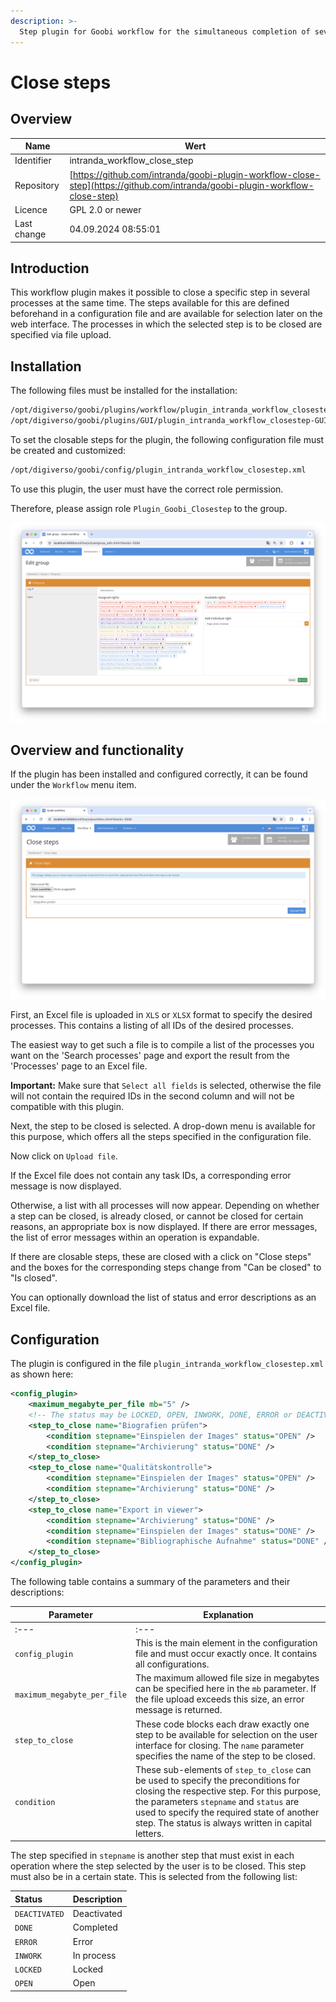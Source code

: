 ```yaml
---
description: >-
  Step plugin for Goobi workflow for the simultaneous completion of several work steps
---
```


# Close steps

## Overview

Name                     | Wert
-------------------------|-----------
Identifier               | intranda_workflow_close_step
Repository               | [https://github.com/intranda/goobi-plugin-workflow-close-step](https://github.com/intranda/goobi-plugin-workflow-close-step)
Licence              | GPL 2.0 or newer 
Last change    | 04.09.2024 08:55:01


## Introduction
This workflow plugin makes it possible to close a specific step in several processes at the same time. The steps available for this are defined beforehand in a configuration file and are available for selection later on the web interface. The processes in which the selected step is to be closed are specified via file upload.

## Installation
The following files must be installed for the installation:

```bash
/opt/digiverso/goobi/plugins/workflow/plugin_intranda_workflow_closestep.jar
/opt/digiverso/goobi/plugins/GUI/plugin_intranda_workflow_closestep-GUI.jar
```

To set the closable steps for the plugin, the following configuration file must be created and customized:

```bash
/opt/digiverso/goobi/config/plugin_intranda_workflow_closestep.xml
```

To use this plugin, the user must have the correct role permission.

Therefore, please assign role `Plugin_Goobi_Closestep` to the group.

![Correctly assigned role](images/goobi-plugin-workflow-close-step_screen1_en.png)


## Overview and functionality
If the plugin has been installed and configured correctly, it can be found under the `Workflow` menu item.

![User interface of the plugin](images/goobi-plugin-workflow-close-step_screen2_en.png)

First, an Excel file is uploaded in `XLS` or `XLSX` format to specify the desired processes. This contains a listing of all IDs of the desired processes.

The easiest way to get such a file is to compile a list of the processes you want on the 'Search processes' page and export the result from the 'Processes' page to an Excel file.

**Important:** Make sure that `Select all fields` is selected, otherwise the file will not contain the required IDs in the second column and will not be compatible with this plugin.

Next, the step to be closed is selected. A drop-down menu is available for this purpose, which offers all the steps specified in the configuration file.

Now click on `Upload file`.

If the Excel file does not contain any task IDs, a corresponding error message is now displayed.

Otherwise, a list with all processes will now appear. Depending on whether a step can be closed, is already closed, or cannot be closed for certain reasons, an appropriate box is now displayed. If there are error messages, the list of error messages within an operation is expandable.

If there are closable steps, these are closed with a click on "Close steps" and the boxes for the corresponding steps change from "Can be closed" to "Is closed".

You can optionally download the list of status and error descriptions as an Excel file.

## Configuration
The plugin is configured in the file `plugin_intranda_workflow_closestep.xml` as shown here:

```xml
<config_plugin>
	<maximum_megabyte_per_file mb="5" />
	<!-- The status may be LOCKED, OPEN, INWORK, DONE, ERROR or DEACTIVATED -->
	<step_to_close name="Biografien prüfen">
		<condition stepname="Einspielen der Images" status="OPEN" />
		<condition stepname="Archivierung" status="DONE" />
	</step_to_close>
	<step_to_close name="Qualitätskontrolle">
		<condition stepname="Einspielen der Images" status="OPEN" />
		<condition stepname="Archivierung" status="DONE" />
	</step_to_close>
	<step_to_close name="Export in viewer">
		<condition stepname="Archivierung" status="DONE" />
		<condition stepname="Einspielen der Images" status="DONE" />
		<condition stepname="Bibliographische Aufnahme" status="DONE" />
	</step_to_close>
</config_plugin>
```

The following table contains a summary of the parameters and their descriptions:

Parameter               | Explanation
------------------------|------------------------------------
| :--- | :--- |
| `config_plugin` | This is the main element in the configuration file and must occur exactly once. It contains all configurations. |
| `maximum_megabyte_per_file` | The maximum allowed file size in megabytes can be specified here in the `mb` parameter. If the file upload exceeds this size, an error message is returned. |
| `step_to_close` | These code blocks each draw exactly one step to be available for selection on the user interface for closing. The `name` parameter specifies the name of the step to be closed. |
| `condition` | These sub-elements of `step_to_close` can be used to specify the preconditions for closing the respective step. For this purpose, the parameters `stepname` and `status` are used to specify the required state of another step. The status is always written in capital letters. |

The step specified in `stepname` is another step that must exist in each operation where the step selected by the user is to be closed. This step must also be in a certain state. This is selected from the following list:

| Status | Description |
| :--- | :--- |
| `DEACTIVATED` | Deactivated |
| `DONE` | Completed |
| `ERROR` | Error |
| `INWORK` | In process |
| `LOCKED` | Locked |
| `OPEN` | Open |